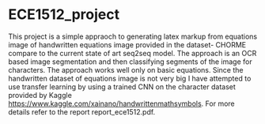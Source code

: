 # ECE1512_project

This project is a simple appraoch to generating latex markup from equations image of handwritten equations image provided in the dataset- CHORME compare to the current state of art seq2seq model. The approach is an OCR based image segmentation and then classifying segments of the image for characters. The approach works well only on basic equations. 
Since the handwritten dataset of equations image is not very big I have attempted to use transfer learning by using a trained CNN on the character dataset provided by Kaggle https://www.kaggle.com/xainano/handwrittenmathsymbols. For more details refer to the report report_ece1512.pdf.
